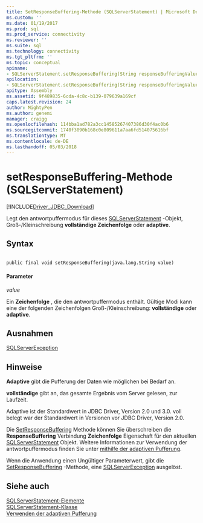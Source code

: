 ```yaml
---
title: SetResponseBuffering-Methode (SQLServerStatement) | Microsoft Docs
ms.custom: ''
ms.date: 01/19/2017
ms.prod: sql
ms.prod_service: connectivity
ms.reviewer: ''
ms.suite: sql
ms.technology: connectivity
ms.tgt_pltfrm: ''
ms.topic: conceptual
apiname:
- SQLServerStatement.setResponseBuffering(String responseBufferingValue)
apilocation:
- SQLServerStatement.setResponseBuffering(String responseBufferingValue)
apitype: Assembly
ms.assetid: 9f489835-6cda-4c8c-b139-079639a169cf
caps.latest.revision: 24
author: MightyPen
ms.author: genemi
manager: craigg
ms.openlocfilehash: 114bba1ad782a3cc14585267407386d30f4ac0b6
ms.sourcegitcommit: 1740f3090b168c0e809611a7aa6fd514075616bf
ms.translationtype: MT
ms.contentlocale: de-DE
ms.lasthandoff: 05/03/2018
---
```

# <a name="setresponsebuffering-method-sqlserverstatement"></a>setResponseBuffering-Methode (SQLServerStatement)
[!INCLUDE[Driver_JDBC_Download](../../../includes/driver_jdbc_download.md)]

  Legt den antwortpuffermodus für dieses [SQLServerStatement](../../../connect/jdbc/reference/sqlserverstatement-class.md) -Objekt, Groß-/Kleinschreibung **vollständige Zeichenfolge** oder **adaptive**.  
  
## <a name="syntax"></a>Syntax  
  
```  
  
public final void setResponseBuffering(java.lang.String value)  
```  
  
#### <a name="parameters"></a>Parameter  
 *value*  
  
 Ein **Zeichenfolge** , die den antwortpuffermodus enthält. Gültige Modi kann eine der folgenden Zeichenfolgen Groß-/Kleinschreibung: **vollständige** oder **adaptive**.  
  
## <a name="exceptions"></a>Ausnahmen  
 [SQLServerException](../../../connect/jdbc/reference/sqlserverexception-class.md)  
  
## <a name="remarks"></a>Hinweise  
 **Adaptive** gibt die Pufferung der Daten wie möglichen bei Bedarf an.  
  
 **vollständige** gibt an, das gesamte Ergebnis vom Server gelesen, zur Laufzeit.  
  
 Adaptive ist der Standardwert in JDBC Driver, Version 2.0 und 3.0. voll belegt war der Standardwert in Versionen vor JDBC Driver, Version 2.0.  
  
 Die [SetResponseBuffering](../../../connect/jdbc/reference/setresponsebuffering-method-sqlserverstatement.md) Methode können Sie überschreiben die **ResponseBuffering** Verbindung **Zeichenfolge** Eigenschaft für den aktuellen [ SQLServerStatement](../../../connect/jdbc/reference/sqlserverstatement-class.md) Objekt. Weitere Informationen zur Verwendung der antwortpuffermodus finden Sie unter [mithilfe der adaptiven Pufferung](../../../connect/jdbc/using-adaptive-buffering.md).  
  
 Wenn die Anwendung einen Ungültiger Parameterwert, gibt die [SetResponseBuffering](../../../connect/jdbc/reference/setresponsebuffering-method-sqlserverstatement.md) -Methode, eine [SQLServerException](../../../connect/jdbc/reference/sqlserverexception-class.md) ausgelöst.  
  
## <a name="see-also"></a>Siehe auch  
 [SQLServerStatement-Elemente](../../../connect/jdbc/reference/sqlserverstatement-members.md)   
 [SQLServerStatement-Klasse](../../../connect/jdbc/reference/sqlserverstatement-class.md)   
 [Verwenden der adaptiven Pufferung](../../../connect/jdbc/using-adaptive-buffering.md)  
  
  
